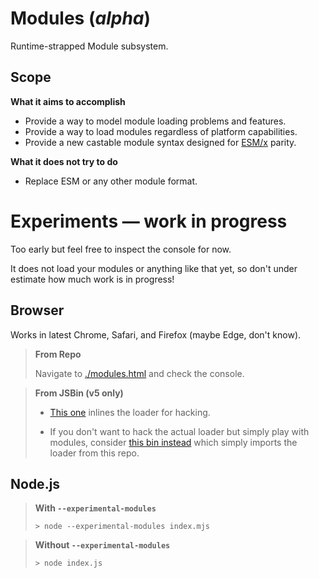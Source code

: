 # Modules (_alpha_)

Runtime-strapped Module subsystem.

## Scope

**What it aims to accomplish**

- Provide a way to model module loading problems and features.
- Provide a way to load modules regardless of platform capabilities.
- Provide a new castable module syntax designed for [ESM/x](./ESX.md) parity.

**What it does not try to do**

- Replace ESM or any other module format.

# Experiments — work in progress

Too early but feel free to inspect the console for now.

It does not load your modules or anything like that yet, so don't under estimate how much work is in progress!

## Browser

Works in latest Chrome, Safari, and Firefox (maybe Edge, don't know).

> **From Repo**
>
> Navigate to [./modules.html](https://smotaal.github.io/experimental/modules/alpha/modules.html) and check the console.

> **From JSBin (v5 only)**
>
> - [This one](https://jsbin.com/gist/ca92f577fe1be4ff8f4feb4a41062785?result=console) inlines the loader for hacking.
>
> - If you don't want to hack the actual loader but simply play with modules, consider [this bin instead](https://jsbin.com/gist/efa3165c507f816ed90925599148ae07?result=console) which simply imports the loader from this repo.

<!--

### Scrubber

Today we see a lot of experimentations with hybrid deployments, where packages target various environments using anything but conventional declarative aspects in their `package.json` files.

[Scrubber](https://smotaal.github.io/experimental/modules/scrub.html) examines real-world packages, or at least tries to, by modeling various dependency resolution trends.

-->

## Node.js

> **With `--experimental-modules`**
>
> `> node --experimental-modules index.mjs`

> **Without `--experimental-modules`**
>
> `> node index.js`

<!--
unpkg:lodash-es
-->
